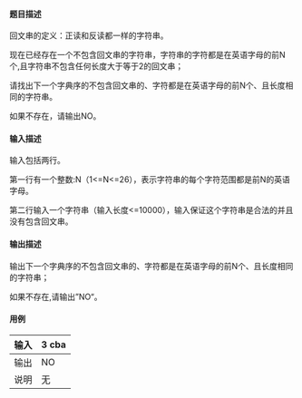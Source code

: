 #### 题目描述

回文串的定义：正读和反读都一样的字符串。

现在已经存在一个不包含回文串的字符串，字符串的字符都是在英语字母的前N个,且字符串不包含任何长度大于等于2的回文串；

请找出下一个字典序的不包含回文串的、字符都是在英语字母的前N个、且长度相同的字符串。

如果不存在，请输出NO。

#### 输入描述

输入包括两行。

第一行有一个整数:N（1<=N<=26），表示字符串的每个字符范围都是前N的英语字母。

第二行输入一个字符串（输入长度<=10000），输入保证这个字符串是合法的并且没有包含回文串。

#### 输出描述

输出下一个字典序的不包含回文串的、字符都是在英语字母的前N个、且长度相同的字符串；

如果不存在,请输出”NO“。

#### 用例

输入| 3 cba  
---|---  
输出| NO  
说明| 无

